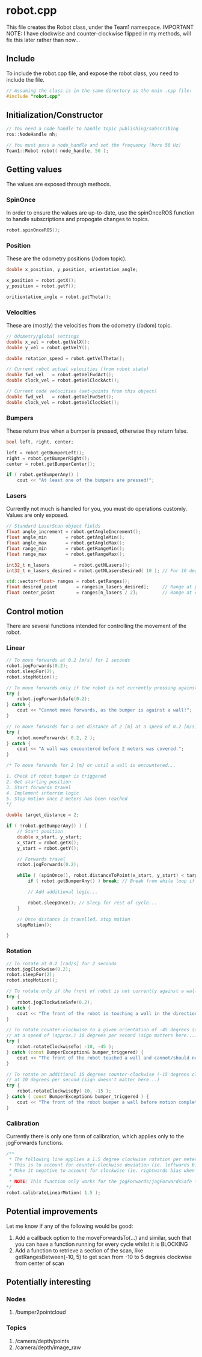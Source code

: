 # robot.cpp
This file creates the Robot class, under the Team1 namespace. IMPORTANT NOTE: I have clockwise and counter-clockwise flipped in my methods, will fix this later rather than now...

## Include
To include the robot.cpp file, and expose the robot class, you need to include the file.

```C++
// Assuming the class is in the same directory as the main .cpp file:
#include "robot.cpp"
```

## Initialization/Constructor

```C++
// You need a node handle to handle topic publishing/subscribing
ros::NodeHandle nh;

// You must pass a node_handle and set the frequency (here 50 Hz)
Team1::Robot robot( node_handle, 50 );
```

## Getting  values
The values are exposed through methods.

### SpinOnce
In order to ensure the values are up-to-date, use the spinOnceROS function to handle subscriptions and propogate changes to topics.

```C++
robot.spinOnceROS();
```

### Position
These are the odometry positions (/odom topic).

```C++
double x_position, y_position, orientation_angle;

x_position = robot.getX();
y_position = robot.getY();

oritientation_angle = robot.getTheta();
```

### Velocities
These are (mostly) the velocities from the odometry (/odom) topic.

```C++
// Odometry/global settings
double x_vel = robot.getVelX();
double y_vel = robot.getVelY();

double rotation_speed = robot.getVelTheta();

// Current robot actual velocities (from robot state)
double fwd_vel   = robot.getVelFwdAct();
double clock_vel = robot.getVelClockAct();

// Current code velocities (set-points from this object)
double fwd_vel   = robot.getVelFwdSet();
double clock_vel = robot.getVelClockSet();
```

### Bumpers
These return true when a bumper is pressed, otherwise they return false.

```C++
bool left, right, center;

left = robot.getBumperLeft();
right = robot.getBumperRight();
center = robot.getBumperCenter();

if ( robot.getBumperAny() )
    cout << "At least one of the bumpers are pressed!";
```

### Lasers
Currently not much is handled for you, you must do operations customly. Values are only exposed.

```C++
// Standard LaserScan object fields
float angle_increment = robot.getAngleIncrement();
float angle_min       = robot.getAngleMin();
float angle_max       = robot.getAngleMax();
float range_min       = robot.getRangeMin();
float range_max       = robot.getRangeMax();

int32_t n_lasers         = robot.getNLasers();
int32_t n_lasers_desired = robot.getNLasersDesired( 10 ); // For 10 degrees

std::vector<float> ranges = robot.getRanges();
float desired_point       = ranges[n_lasers_desired];     // Range at point at exactly 10 degrees from edge of scan...
float center_point        = ranges[n_lasers / 2];         // Range at center of scan (directly in front of robot)...
```

## Control motion
There are several functions intended for controlling the movement of the robot.

### Linear
```C++
// To move forwards at 0.2 [m/s] for 2 seconds
robot.jogForwards(0.2);
robot.sleepFor(2);
robot.stopMotion();

// To move forwards only if the robot is not currently pressing against a wall
try {
    robot.jogForwardsSafe(0.2);
} catch {
    cout << "Cannot move forwards, as the bumper is against a wall!";
}

// To move forwards for a set distance of 2 [m] at a speed of 0.2 [m/s]
try {
    robot.moveForwards( 0.2, 2 );
} catch {
    cout << "A wall was encountered before 2 meters was covered.";
}

/* To move forwards for 2 [m] or until a wall is encountered...

1. Check if robot bumper is triggered
2. Get starting position
3. Start forwards travel
4. Implement interrim logic
5. Stop motion once 2 meters has been reached
*/

double target_distance = 2;

if ( !robot.getBumperAny() ) {
    // Start position
    double x_start, y_start;
    x_start = robot.getX();
    y_start = robot.getY();

    // Forwards travel
    robot.jogForwards(0.2);

    while ( (spinOnce(), robot.distanceToPoint(x_start, y_start) < target_distance) ) {
        if ( robot.getBumperAny() ) break; // Break from while loop if any bumper is pressed

        // Add additional logic...

        robot.sleepOnce(); // Sleep for rest of cycle...
    }

    // Once distance is travelled, stop motion
    stopMotion();

}
```

### Rotation
```C++
// To rotate at 0.2 [rad/s] for 2 seconds
robot.jogClockwise(0.2);
robot.sleepFor(2);
robot.stopMotion();

// To rotate only if the front of robot is not currently against a wall
try {
    robot.jogClockwiseSafe(0.2);
} catch {
    cout << "The front of the robot is touching a wall in the direction of rotation!";
}

// To rotate counter-clockwise to a given orientation of -45 degrees (using Odometry orientation as basis)
// at a speed of (approx.) 10 degrees per second (sign matters here...)
try {
    robot.rotateClockwiseTo( -10, -45 );
} catch (const BumperException& bumper_triggered) {
    cout << "The front of the robot touched a wall and cannot/should not rotate!";
}

// To rotate an additional 15 degrees counter-clockwise (-15 degrees clockwise),
// at 10 degrees per second (sign doesn't matter here...)
try {
    robot.rotateClockwiseBy( 10, -15 );
} catch ( const BumperException& bumper_triggered ) {
    cout << "The front of the robot bumper a wall before motion completed!";
}
```

### Calibration
Currently there is only one form of calibration, which applies only to the jogForwards functions.

```C++
/**
 * The following line applies a 1.5 degree clockwise rotation per meter travelled forwards...
 * This is to account for counter-clockwise deviation (ie. leftwards bias when travelling forwards).
 * Make it negative to account for clockwise (ie. rightwards bias when travelling forwards) deviation.
 *
 * NOTE: This function only works for the jogForwards/jogForwardsSafe functions and functions implementing these.
*/
robot.calibrateLinearMotion( 1.5 );
```

## Potential improvements
Let me know if any of the following would be good:

1. Add a callback option to the moveForwardsTo(...) and similar, such that you can have a function running for every cycle whilst it is BLOCKING
2. Add a function to retrieve a section of the scan, like getRangesBetween(-10, 5) to get scan from -10 to 5 degrees clockwise from center of scan

## Potentially interesting
### Nodes
1. /bumper2pointcloud

### Topics
1. /camera/depth/points
2. /camera/depth/image_raw

